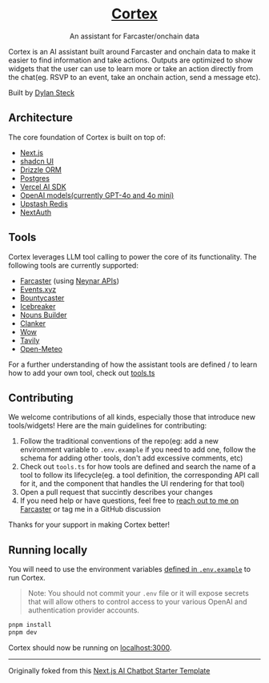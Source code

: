 <a href="https://withcortex.com">
  <h1 align="center">Cortex</h1>
</a>

<p align="center">
  An assistant for Farcaster/onchain data
</p>

Cortex is an AI assistant built around Farcaster and onchain data to make it easier to find information and take actions. Outputs are optimized to show widgets that the user can use to learn more or take an action directly from the chat(eg. RSVP to an event, take an onchain action, send a message etc).

Built by [Dylan Steck](https://dylansteck.com)

## Architecture
The core foundation of Cortex is built on top of:
- [Next.js](https://nextjs.org)
- [shadcn UI](https://ui.shadcn.com)
- [Drizzle ORM](https://orm.drizzle.team)
- [Postgres](https://www.postgresql.org)
- [Vercel AI SDK](https://sdk.vercel.ai)
- [OpenAI models(currently GPT-4o and 4o mini)](https://platform.openai.com/docs/concepts)
- [Upstash Redis](https://upstash.com)
- [NextAuth](https://next-auth.js.org)

## Tools
Cortex leverages LLM tool calling to power the core of its functionality. The following tools are currently supported:
- [Farcaster](https://farcaster.xyz) (using [Neynar APIs](https://neynar.com))
- [Events.xyz](https://events.xyz)
- [Bountycaster](https://bountycaster.com)
- [Icebreaker](https://icebreaker.xyz)
- [Nouns Builder](https://nouns.build)
- [Clanker](https://clanker.world)
- [Wow](https://wow.xyz)
- [Tavily](https://tavily.com)
- [Open-Meteo](https://open-meteo.com)

For a further understanding of how the assistant tools are defined / to learn how to add your own tool, check out [tools.ts](/lib/tools.ts)

## Contributing

We welcome contributions of all kinds, especially those that introduce new tools/widgets! Here are the main guidelines for contributing:

1. Follow the traditional conventions of the repo(eg: add a new environment variable to `.env.example` if you need to add one, follow the schema for adding other tools, don't add excessive comments, etc)
2. Check out `tools.ts` for how tools are defined and search the name of a tool to follow its lifecycle(eg. a tool definition, the corresponding API call for it, and the component that handles the UI rendering for that tool)
3. Open a pull request that succintly describes your changes
4. If you need help or have questions, feel free to [reach out to me on Farcaster](https://warpcast.com/dylsteck.eth) or tag me in a GitHub discussion

Thanks for your support in making Cortex better!

## Running locally

You will need to use the environment variables [defined in `.env.example`](.env.example) to run Cortex.

> Note: You should not commit your `.env` file or it will expose secrets that will allow others to control access to your various OpenAI and authentication provider accounts.

```bash
pnpm install
pnpm dev
```

Cortex should now be running on [localhost:3000](http://localhost:3000/).


---
<p>Originally foked from this <a href="https://github.com/vercel/ai-chatbot">Next.js AI Chatbot Starter Template</a></p>